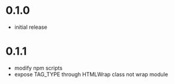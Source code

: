 # 0.1.0

+ initial release

# 0.1.1

+ modify npm scripts
+ expose TAG_TYPE through HTMLWrap class not wrap module
